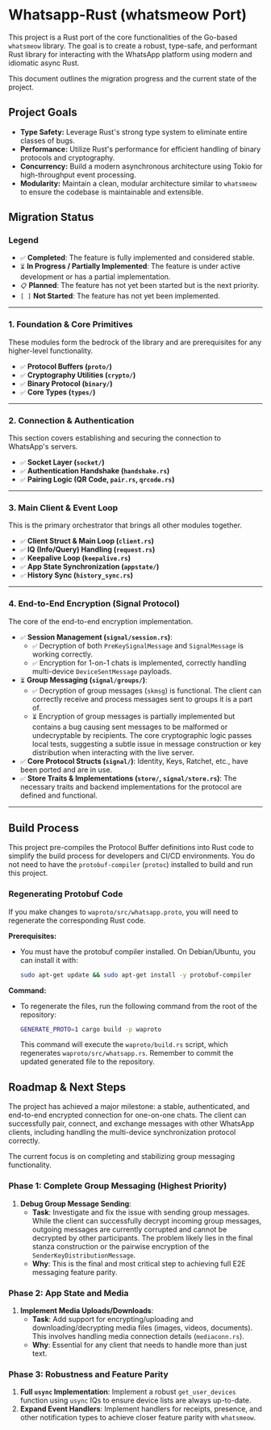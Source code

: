 # Whatsapp-Rust (whatsmeow Port)

This project is a Rust port of the core functionalities of the Go-based `whatsmeow` library. The goal is to create a robust, type-safe, and performant Rust library for interacting with the WhatsApp platform using modern and idiomatic async Rust.

This document outlines the migration progress and the current state of the project.

## Project Goals

- **Type Safety:** Leverage Rust's strong type system to eliminate entire classes of bugs.
- **Performance:** Utilize Rust's performance for efficient handling of binary protocols and cryptography.
- **Concurrency:** Build a modern asynchronous architecture using Tokio for high-throughput event processing.
- **Modularity:** Maintain a clean, modular architecture similar to `whatsmeow` to ensure the codebase is maintainable and extensible.

## Migration Status

### Legend

- `✅` **Completed**: The feature is fully implemented and considered stable.
- `⏳` **In Progress / Partially Implemented**: The feature is under active development or has a partial implementation.
- `📋` **Planned**: The feature has not yet been started but is the next priority.
- `[ ]` **Not Started**: The feature has not yet been implemented.

---

### 1. Foundation & Core Primitives

These modules form the bedrock of the library and are prerequisites for any higher-level functionality.

- `✅` **Protocol Buffers (`proto/`)**
- `✅` **Cryptography Utilities (`crypto/`)**
- `✅` **Binary Protocol (`binary/`)**
- `✅` **Core Types (`types/`)**

---

### 2. Connection & Authentication

This section covers establishing and securing the connection to WhatsApp's servers.

- `✅` **Socket Layer (`socket/`)**
- `✅` **Authentication Handshake (`handshake.rs`)**
- `✅` **Pairing Logic (QR Code, `pair.rs`, `qrcode.rs`)**

---

### 3. Main Client & Event Loop

This is the primary orchestrator that brings all other modules together.

- `✅` **Client Struct & Main Loop (`client.rs`)**
- `✅` **IQ (Info/Query) Handling (`request.rs`)**
- `✅` **Keepalive Loop (`keepalive.rs`)**
- `✅` **App State Synchronization (`appstate/`)**
- `✅` **History Sync (`history_sync.rs`)**

---

### 4. End-to-End Encryption (Signal Protocol)

The core of the end-to-end encryption implementation.

- `✅` **Session Management (`signal/session.rs`)**:
  - `✅` Decryption of both `PreKeySignalMessage` and `SignalMessage` is working correctly.
  - `✅` Encryption for 1-on-1 chats is implemented, correctly handling multi-device `DeviceSentMessage` payloads.
- `⏳` **Group Messaging (`signal/groups/`)**:
  - `✅` Decryption of group messages (`skmsg`) is functional. The client can correctly receive and process messages sent to groups it is a part of.
  - `⏳` Encryption of group messages is partially implemented but contains a bug causing sent messages to be malformed or undecryptable by recipients. The core cryptographic logic passes local tests, suggesting a subtle issue in message construction or key distribution when interacting with the live server.
- `✅` **Core Protocol Structs (`signal/`)**: Identity, Keys, Ratchet, etc., have been ported and are in use.
- `✅` **Store Traits & Implementations (`store/`, `signal/store.rs`)**: The necessary traits and backend implementations for the protocol are defined and functional.

---

## Build Process

This project pre-compiles the Protocol Buffer definitions into Rust code to simplify the build process for developers and CI/CD environments. You do not need to have the `protobuf-compiler` (`protoc`) installed to build and run this project.

### Regenerating Protobuf Code

If you make changes to `waproto/src/whatsapp.proto`, you will need to regenerate the corresponding Rust code.

**Prerequisites:**

- You must have the protobuf compiler installed. On Debian/Ubuntu, you can install it with:
  ```sh
  sudo apt-get update && sudo apt-get install -y protobuf-compiler
  ```

**Command:**

- To regenerate the files, run the following command from the root of the repository:
  ```sh
  GENERATE_PROTO=1 cargo build -p waproto
  ```
  This command will execute the `waproto/build.rs` script, which regenerates `waproto/src/whatsapp.rs`. Remember to commit the updated generated file to the repository.

## Roadmap & Next Steps

The project has achieved a major milestone: a stable, authenticated, and end-to-end encrypted connection for one-on-one chats. The client can successfully pair, connect, and exchange messages with other WhatsApp clients, including handling the multi-device synchronization protocol correctly.

The current focus is on completing and stabilizing group messaging functionality.

### Phase 1: Complete Group Messaging (Highest Priority)

1.  **Debug Group Message Sending**:
    - **Task**: Investigate and fix the issue with sending group messages. While the client can successfully decrypt incoming group messages, outgoing messages are currently corrupted and cannot be decrypted by other participants. The problem likely lies in the final stanza construction or the pairwise encryption of the `SenderKeyDistributionMessage`.
    - **Why**: This is the final and most critical step to achieving full E2E messaging feature parity.

### Phase 2: App State and Media

1.  **Implement Media Uploads/Downloads**:
    - **Task**: Add support for encrypting/uploading and downloading/decrypting media files (images, videos, documents). This involves handling media connection details (`mediaconn.rs`).
    - **Why**: Essential for any client that needs to handle more than just text.

### Phase 3: Robustness and Feature Parity

1.  **Full `usync` Implementation**: Implement a robust `get_user_devices` function using `usync` IQs to ensure device lists are always up-to-date.
2.  **Expand Event Handlers**: Implement handlers for receipts, presence, and other notification types to achieve closer feature parity with `whatsmeow`.
